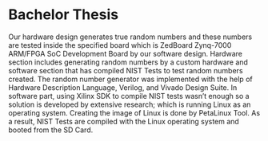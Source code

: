 # Bachelor Thesis

Our hardware design generates true random numbers and these numbers are tested inside the specified board which is ZedBoard Zynq-7000 ARM/FPGA SoC Development Board by our software design. Hardware section includes generating random numbers by a custom hardware and software section that has compiled NIST Tests to test random numbers created. The random number generator was implemented with the help of Hardware Description Language, Verilog, and Vivado Design Suite. In software part, using Xilinx SDK to compile NIST tests wasn’t enough so a solution is developed by extensive research; which is running Linux as an operating system. Creating the image of Linux is done by PetaLinux Tool. As a result, NIST Tests are compiled with the Linux operating system and booted from the SD Card. 
